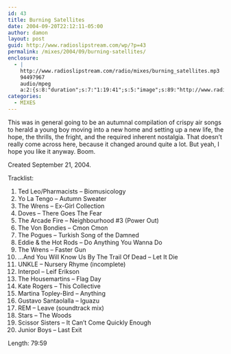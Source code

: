 ```yaml
---
id: 43
title: Burning Satellites
date: 2004-09-20T22:12:11-05:00
author: damon
layout: post
guid: http://www.radioslipstream.com/wp/?p=43
permalink: /mixes/2004/09/burning-satellites/
enclosure:
  - |
    http://www.radioslipstream.com/radio/mixes/burning_satellites.mp3
    94497967
    audio/mpeg
    a:2:{s:8:"duration";s:7:"1:19:41";s:5:"image";s:89:"http://www.radioslipstream.com/wp/wp-content/plugins/podpress//images/vpreview_center.png";}
categories:
  - MIXES
---
```

This was in general going to be an autumnal compilation of crispy air songs to herald a young boy moving into a new home and setting up a new life, the hope, the thrills, the fright, and the required inherent nostalgia. That doesn’t really come across here, because it changed around quite a lot. But yeah, I hope you like it anyway. Boom.<!--more-->

  
Created September 21, 2004.

Tracklist:  
1. Ted Leo/Pharmacists – Biomusicology  
2. Yo La Tengo – Autumn Sweater  
3. The Wrens – Ex-Girl Collection  
4. Doves – There Goes The Fear  
5. The Arcade Fire – Neighbourhood #3 (Power Out)  
6. The Von Bondies – Cmon Cmon  
7. The Pogues – Turkish Song of the Damned  
8. Eddie & the Hot Rods – Do Anything You Wanna Do  
9. The Wrens – Faster Gun  
10. …And You Will Know Us By The Trail Of Dead – Let It Die  
11. UNKLE – Nursery Rhyme (incomplete)  
12. Interpol – Leif Erikson  
13. The Housemartins – Flag Day  
14. Kate Rogers – This Collective  
15. Martina Topley-Bird – Anything  
16. Gustavo Santaolalla – Iguazu  
17. REM – Leave (soundtrack mix)  
18. Stars – The Woods  
19. Scissor Sisters – It Can’t Come Quickly Enough  
20. Junior Boys – Last Exit

Length: 79:59